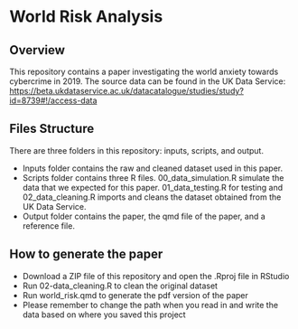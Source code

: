 # World Risk Analysis

## Overview
This repository contains a paper investigating the world anxiety towards cybercrime in 2019. The source data can be found in the UK Data Service: https://beta.ukdataservice.ac.uk/datacatalogue/studies/study?id=8739#!/access-data 

## Files Structure

There are three folders in this repository: inputs, scripts, and output.

* Inputs folder contains the raw and cleaned dataset used in this paper.
* Scripts folder contains three R files. 00_data_simulation.R simulate the data that we expected for this paper. 01_data_testing.R for testing and 02_data_cleaning.R imports and cleans the dataset obtained from the UK Data Service.
* Output folder contains the paper, the qmd file of the paper, and a reference file.

## How to generate the paper

* Download a ZIP file of this repository and open the .Rproj file in RStudio
* Run 02-data_cleaning.R to clean the original dataset
* Run world_risk.qmd to generate the pdf version of the paper
* Please remember to change the path when you read in and write the data based on where you saved this project
